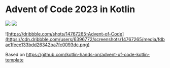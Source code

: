 # Advent of Code 2023 in Kotlin

![](https://img.shields.io/badge/day%20📅-20-blue) ![](https://img.shields.io/badge/stars%20⭐-30-yellow)

![https://dribbble.com/shots/14767265-Advent-of-Code](https://cdn.dribbble.com/users/6396772/screenshots/14767265/media/fdbae1feee133bdd26342ba7fc0093dc.png)

Based on https://github.com/kotlin-hands-on/advent-of-code-kotlin-template
